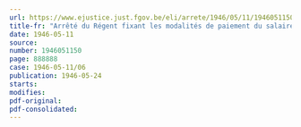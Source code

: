 ```yaml
---
url: https://www.ejustice.just.fgov.be/eli/arrete/1946/05/11/1946051150/justel
title-fr: "Arrêté du Régent fixant les modalités de paiement du salaire aux ouvriers pour le lundi de Pâques 1946 dans l'industrie de la dolomie"
date: 1946-05-11
source:
number: 1946051150
page: 888888
case: 1946-05-11/06
publication: 1946-05-24
starts:
modifies:
pdf-original:
pdf-consolidated:
---
```


